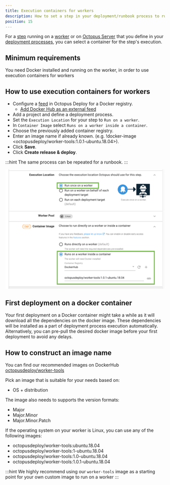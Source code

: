 ```yaml
---
title: Execution containers for workers
description: How to set a step in your deployment/runbook process to run inside a container.
position: 15
---
```


For a [step](/docs/deployment-process/steps/index.md) running on a [worker](docs/infrastructure/workers/index.md) or on [Octopus Server](docs/infrastructure/workers/built-in-worker.md) that you define in your [deployment processes](/docs/deployment-process/index.md), you can select a container for the step's execution.

## Minimum requirements
You need Docker installed and running on the worker, in order to use execution containers for workers


## How to use execution containers for workers 

- Configure a [feed](/docs/packaging-applications/package-repositories/docker-registries/index.md) in Octopus Deploy for a Docker registry.
  - [Add Docker Hub as an external feed](https://octopus.com/blog/build-a-real-world-docker-cicd-pipeline#add-docker-hub-as-an-external-feed)
- Add a project and define a deployment process.
- Set the `Execution Location` for your step to `Run on a worker`.
- In `Container Image` select `Runs on a worker inside a container`.
- Choose the previously added container registry.
- Enter an image name if already known. (e.g. !docker-image <octopusdeploy/worker-tools:1.0.1-ubuntu.18.04>).
- Click **Save**.
- Click **Create release & deploy**.

:::hint
The same process can be repeated for a runbook.
:::

![](images/selector.png "width=500")

## First deployment on a docker container
Your first deployment on a Docker container might take a while as it will download all the dependencies on the docker image. These dependencies will be installed as a part of deployment process execution automatically. Alternatively, you can pre-pull the desired docker image before your first deployment to avoid any delays.

## How to construct an image name

You can find our recommended images on DockerHub [octopusdeploy/worker-tools](https://hub.docker.com/r/octopusdeploy/worker-tools)

Pick an image that is suitable for your needs based on:
- OS + distribution

The image also needs to supports the version formats:
- Major
- Major.Minor
- Major.Minor.Patch

If the operating system on your worker is Linux, you can use any of the following images: 

- octopusdeploy/worker-tools:ubuntu.18.04
- octopusdeploy/worker-tools:1-ubuntu.18.04
- octopusdeploy/worker-tools:1.0-ubuntu.18.04
- octopusdeploy/worker-tools:1.0.1-ubuntu.18.04

:::hint
We highly recommend using our `worker-tools` image as a starting point for your own custom image to run on a worker
:::
